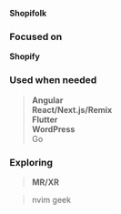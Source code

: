 **Shopifolk**

### Focused on
<b>Shopify</b><br/>

### Used when needed
> <b>Angular</b><br/>
> <b>React/Next.js/Remix</b><br/>
> <b>Flutter</b><br/>
> <b>WordPress</b><br/>
> Go<br/>

### Exploring
> <b>MR/XR</b>

> nvim geek
